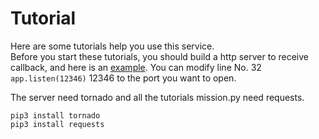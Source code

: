 # Tutorial

Here are some tutorials help you use this service.  
Before you start these tutorials, you should build a http server to receive callback, and here is an [example](./../server). You can modify line No. 32 ```app.listen(12346)``` 12346 to the port you want to open.  

The server need tornado and all the tutorials mission.py need requests.
```
pip3 install tornado
pip3 install requests
```
